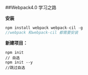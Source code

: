 ##Webpack4.0 学习之路

**安装**

```js
npm install webpack webpack-cil -g
//webpack 和webpack-cil 都需要安装
```

**新建项目：**

```
npm init 
// 自选
npm init --y
//跳过自选
```

